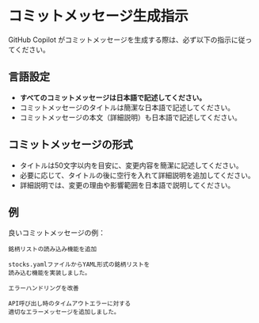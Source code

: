 # コミットメッセージ生成指示

GitHub Copilot がコミットメッセージを生成する際は、必ず以下の指示に従ってください。

## 言語設定

- **すべてのコミットメッセージは日本語で記述してください。**
- コミットメッセージのタイトルは簡潔な日本語で記述してください。
- コミットメッセージの本文（詳細説明）も日本語で記述してください。

## コミットメッセージの形式

- タイトルは50文字以内を目安に、変更内容を簡潔に記述してください。
- 必要に応じて、タイトルの後に空行を入れて詳細説明を追加してください。
- 詳細説明では、変更の理由や影響範囲を日本語で説明してください。

## 例

良いコミットメッセージの例：

```
銘柄リストの読み込み機能を追加

stocks.yamlファイルからYAML形式の銘柄リストを
読み込む機能を実装しました。
```

```
エラーハンドリングを改善

API呼び出し時のタイムアウトエラーに対する
適切なエラーメッセージを追加しました。
```
